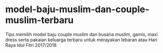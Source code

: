 # model-baju-muslim-dan-couple-muslim-terbaru
Tips memilih model baju couple muslim dan busana muslim, gamis, maxi dress serta pakaian keluarga terbaru untuk merayakan lebaran atau Hari Raya Idul Fitri 2017/2018
